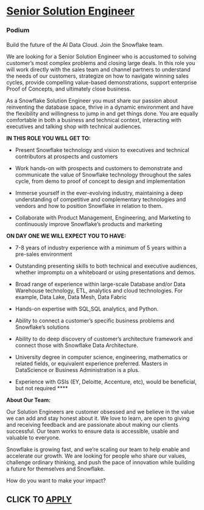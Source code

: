 # [Senior Solution Engineer](https://www.remotewlb.com/apply/senior-solution-engineer-140608)  
### Podium  
####  

Build the future of the AI Data Cloud. Join the Snowflake team.

We are looking for a Senior Solution Engineer who is accustomed to solving customer’s most complex problems and closing large deals. In this role you will work directly with the sales team and channel partners to understand the needs of our customers, strategize on how to navigate winning sales cycles, provide compelling value-based demonstrations, support enterprise Proof of Concepts, and ultimately close business.

As a Snowflake Solution Engineer you must share our passion about reinventing the database space, thrive in a dynamic environment and have the flexibility and willingness to jump in and get things done. You are equally comfortable in both a business and technical context, interacting with executives and talking shop with technical audiences.

 **IN THIS ROLE YOU WILL GET TO:**

  * Present Snowflake technology and vision to executives and technical contributors at prospects and customers

  * Work hands-on with prospects and customers to demonstrate and communicate the value of Snowflake technology throughout the sales cycle, from demo to proof of concept to design and implementation

  * Immerse yourself in the ever-evolving industry, maintaining a deep understanding of competitive and complementary technologies and vendors and how to position Snowflake in relation to them.

  * Collaborate with Product Management, Engineering, and Marketing to continuously improve Snowflake’s products and marketing

 **ON DAY ONE WE WILL EXPECT YOU TO HAVE:**

  * 7-8 years of industry experience with a minimum of 5 years within a pre-sales environment

  * Outstanding presenting skills to both technical and executive audiences, whether impromptu on a whiteboard or using presentations and demos.

  * Broad range of experience within large-scale Database and/or Data Warehouse technology, ETL, analytics and cloud technologies. For example, Data Lake, Data Mesh, Data Fabric

  * Hands-on expertise with SQL,SQL analytics, and Python. 

  * Ability to connect a customer’s specific business problems and Snowflake’s solutions

  * Ability to do deep discovery of customer’s architecture framework and connect those with Snowflake Data Architecture.

  * University degree in computer science, engineering, mathematics or related fields, or equivalent experience preferred. Masters in DataScience or Business Administration is a plus.

  * Experience with GSIs (EY, Deloitte, Accenture, etc), would be beneficial, but not required ****

**About Our Team:**

Our Solution Engineers are customer obsessed and we believe in the value we can add and stay honest about it. We love to learn, are open to giving and receiving feedback and are passionate about making our clients successful. Our team works to ensure data is accessible, usable and valuable to everyone.

Snowflake is growing fast, and we’re scaling our team to help enable and accelerate our growth. We are looking for people who share our values, challenge ordinary thinking, and push the pace of innovation while building a future for themselves and Snowflake.

How do you want to make your impact?

  
## CLICK TO [APPLY](https://www.remotewlb.com/apply/senior-solution-engineer-140608)

